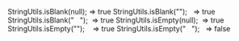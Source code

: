 <!---
markmeta_author: wongoo
markmeta_date: 2011-11-11 08:41:19+00:00
slug: isblankisempty-of-apache-stringutils
markmeta_title: isBlank&isEmpty of Apache StringUtils
wordpress_id: 165
markmeta_categories: Experience
markmeta_tags: apache,java,string
-->

StringUtils.isBlank(null); => true
StringUtils.isBlank("");   => true
StringUtils.isBlank("   ");  => true
StringUtils.isEmpty(null);  => true
StringUtils.isEmpty("");    => true
StringUtils.isEmpty("   ");   => false

